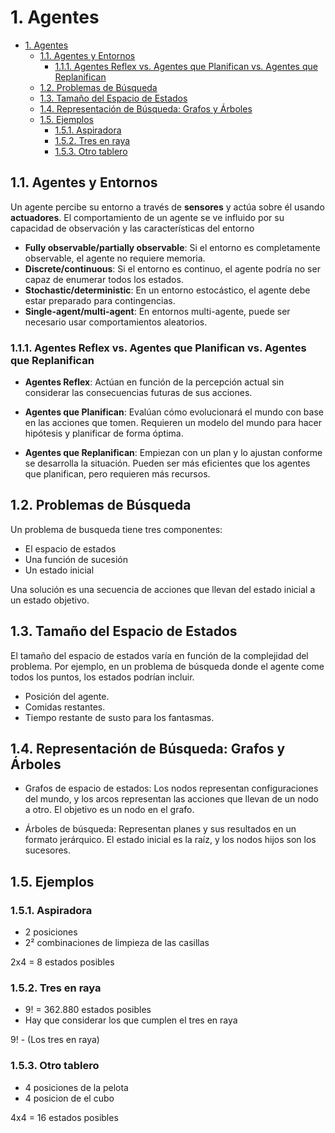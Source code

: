 # 1. Agentes

- [1. Agentes](#1-agentes)
  - [1.1. Agentes y Entornos](#11-agentes-y-entornos)
    - [1.1.1. Agentes Reflex vs. Agentes que Planifican vs. Agentes que Replanifican](#111-agentes-reflex-vs-agentes-que-planifican-vs-agentes-que-replanifican)
  - [1.2. Problemas de Búsqueda](#12-problemas-de-búsqueda)
  - [1.3. Tamaño del Espacio de Estados](#13-tamaño-del-espacio-de-estados)
  - [1.4. Representación de Búsqueda: Grafos y Árboles](#14-representación-de-búsqueda-grafos-y-árboles)
  - [1.5. Ejemplos](#15-ejemplos)
    - [1.5.1. Aspiradora](#151-aspiradora)
    - [1.5.2. Tres en raya](#152-tres-en-raya)
    - [1.5.3. Otro tablero](#153-otro-tablero)

## 1.1. Agentes y Entornos

Un agente percibe su entorno a través de **sensores** y actúa sobre él usando **actuadores**.
El comportamiento de un agente se ve influido por su capacidad de observación y las características del entorno

- **Fully observable/partially observable**: Si el entorno es completamente observable, el agente no requiere memoria.
- **Discrete/continuous**: Si el entorno es continuo, el agente podría no ser capaz de enumerar todos los estados.
- **Stochastic/deterministic**: En un entorno estocástico, el agente debe estar preparado para contingencias.
- **Single-agent/multi-agent**: En entornos multi-agente, puede ser necesario usar comportamientos aleatorios.

### 1.1.1. Agentes Reflex vs. Agentes que Planifican vs. Agentes que Replanifican

- **Agentes Reflex**:
Actúan en función de la percepción actual sin considerar las consecuencias futuras de sus acciones.

- **Agentes que Planifican**:
Evalúan cómo evolucionará el mundo con base en las acciones que tomen. Requieren un modelo del mundo para hacer hipótesis y planificar de forma óptima.

- **Agentes que Replanifican**:
Empiezan con un plan y lo ajustan conforme se desarrolla la situación. Pueden ser más eficientes que los agentes que planifican, pero requieren más recursos.

## 1.2. Problemas de Búsqueda

Un problema de busqueda tiene tres componentes:

- El espacio de estados
- Una función de sucesión
- Un estado inicial

Una solución es una secuencia de acciones que llevan del estado inicial a un estado objetivo.

## 1.3. Tamaño del Espacio de Estados

El tamaño del espacio de estados varía en función de la complejidad del problema. Por ejemplo, en un problema de búsqueda donde el agente come todos los puntos, los estados podrían incluir.

- Posición del agente.
- Comidas restantes.
- Tiempo restante de susto para los fantasmas.

## 1.4. Representación de Búsqueda: Grafos y Árboles

- Grafos de espacio de estados: Los nodos representan configuraciones del mundo, y los arcos representan las acciones que llevan de un nodo a otro. El objetivo es un nodo en el grafo.

- Árboles de búsqueda: Representan planes y sus resultados en un formato jerárquico. El estado inicial es la raíz, y los nodos hijos son los sucesores.

## 1.5. Ejemplos

### 1.5.1. Aspiradora

- 2 posiciones
- 2² combinaciones de limpieza de las casillas

2x4 = 8 estados posibles

### 1.5.2. Tres en raya

- 9! = 362.880 estados posibles
- Hay que considerar los que cumplen el tres en raya

9! - (Los tres en raya)

### 1.5.3. Otro tablero

- 4 posiciones de la pelota
- 4 posicion de el cubo

4x4 = 16 estados posibles
